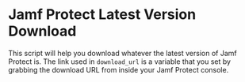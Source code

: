 # Jamf Protect Latest Version Download

This script will help you download whatever the latest version of Jamf Protect is. The link used in `download_url`
is a variable that you set by grabbing the download URL from inside your Jamf Protect console.